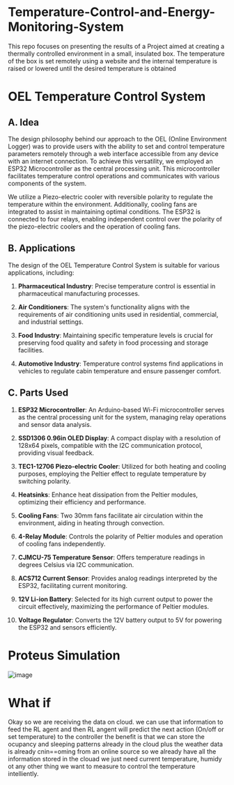 # Temperature-Control-and-Energy-Monitoring-System
This repo focuses on presenting the results of a Project  aimed at creating a thermally controlled environment in  a small, insulated box. The temperature of the box is set  remotely using a website and the internal temperature is  raised or lowered until the desired temperature is  obtained
# OEL Temperature Control System

## A. Idea

The design philosophy behind our approach to the OEL (Online Environment Logger) was to provide users with the ability to set and control temperature parameters remotely through a web interface accessible from any device with an internet connection. To achieve this versatility, we employed an ESP32 Microcontroller as the central processing unit. This microcontroller facilitates temperature control operations and communicates with various components of the system.

We utilize a Piezo-electric cooler with reversible polarity to regulate the temperature within the environment. Additionally, cooling fans are integrated to assist in maintaining optimal conditions. The ESP32 is connected to four relays, enabling independent control over the polarity of the piezo-electric coolers and the operation of cooling fans.

## B. Applications

The design of the OEL Temperature Control System is suitable for various applications, including:

1. **Pharmaceutical Industry**: Precise temperature control is essential in pharmaceutical manufacturing processes.
   
2. **Air Conditioners**: The system's functionality aligns with the requirements of air conditioning units used in residential, commercial, and industrial settings.

3. **Food Industry**: Maintaining specific temperature levels is crucial for preserving food quality and safety in food processing and storage facilities.

4. **Automotive Industry**: Temperature control systems find applications in vehicles to regulate cabin temperature and ensure passenger comfort.

## C. Parts Used

1. **ESP32 Microcontroller**: An Arduino-based Wi-Fi microcontroller serves as the central processing unit for the system, managing relay operations and sensor data analysis.

2. **SSD1306 0.96in OLED Display**: A compact display with a resolution of 128x64 pixels, compatible with the I2C communication protocol, providing visual feedback.

3. **TEC1-12706 Piezo-electric Cooler**: Utilized for both heating and cooling purposes, employing the Peltier effect to regulate temperature by switching polarity.

4. **Heatsinks**: Enhance heat dissipation from the Peltier modules, optimizing their efficiency and performance.

5. **Cooling Fans**: Two 30mm fans facilitate air circulation within the environment, aiding in heating through convection.

6. **4-Relay Module**: Controls the polarity of Peltier modules and operation of cooling fans independently.

7. **CJMCU-75 Temperature Sensor**: Offers temperature readings in degrees Celsius via I2C communication.

8. **ACS712 Current Sensor**: Provides analog readings interpreted by the ESP32, facilitating current monitoring.

9. **12V Li-ion Battery**: Selected for its high current output to power the circuit effectively, maximizing the performance of Peltier modules.

10. **Voltage Regulator**: Converts the 12V battery output to 5V for powering the ESP32 and sensors efficiently.


# Proteus Simulation
![image](https://github.com/Alihassan7212/Temperature-Control-and-Energy-Monitoring-System/assets/93111418/f97b2776-7205-4dd2-ad67-596ca224c36d)

# What if

Okay so we are receiving the data on cloud. we can use that information to feed the RL agent and then RL angent will predict the next action (On/off or set temperature) to the controller the benefit is that we can store the ocupancy and sleeping patterns already in the cloud plus the weather data is already cnin==oming from an online source so we already have all the information stored in the clouad we just need current temperature, humidy ot any other thing we want to measure to control the temperature intelliently.


